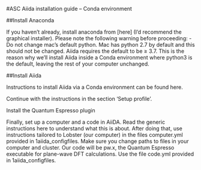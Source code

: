 #ASC Aiida installation guide – Conda environment

##Install Anaconda

If you haven’t already, install anaconda from [here] (I’d recommend the graphical installer).
Please note the following warning before proceeding:
-Do not change mac’s default python. Mac has python 2.7 by default and this should not be changed. Aiida requires the default to be ≥ 3.7. This is the reason why we’ll install Aiida inside a Conda environment where python3 is the default, leaving the rest of your computer unchanged. 

##Install Aiida

Instructions to install Aiida via a Conda environment can be found here.

Continue with the instructions in the section ‘Setup profile’.

Install the Quantum Espresso plugin

Finally, set up a computer and a code in AiiDA. Read the generic instructions here to understand what this is about. 
After doing that, use instructions tailored to Lobster (our computer) in the files computer.yml provided in 1aiida_configfiles. Make sure you change paths to files in your computer and cluster. 
Our code will be pw.x, the Quantum Espresso executable for plane-wave DFT calculations. Use the file code.yml provided in 1aiida_configfiles.
